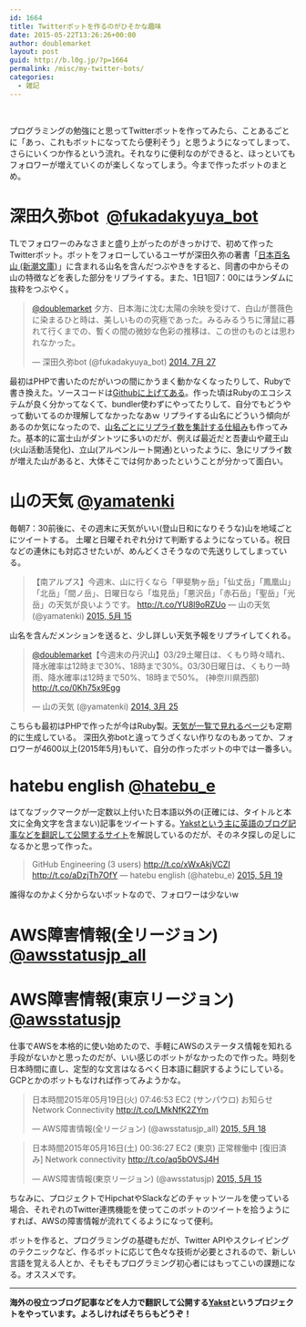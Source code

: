 ```yaml
---
id: 1664
title: Twitterボットを作るのがひそかな趣味
date: 2015-05-22T13:26:26+00:00
author: doublemarket
layout: post
guid: http://b.l0g.jp/?p=1664
permalink: /misc/my-twitter-bots/
categories:
  - 雑記
---
```


&nbsp;

プログラミングの勉強にと思ってTwitterボットを作ってみたら、ことあるごとに「あっ、これもボットになってたら便利そう」と思うようになってしまって、さらにいくつか作るという流れ。それなりに便利なのができると、ほっといてもフォロワーが増えていくのが楽しくなってしまう。今まで作ったボットのまとめ。

# 深田久弥bot  <a href="https://twitter.com/fukadakyuya_bot" target="_blank">@fukadakyuya_bot</a>

TLでフォロワーのみなさまと盛り上がったのがきっかけで、初めて作ったTwitterボット。ボットをフォローしているユーザが深田久弥の著書「<a href="http://www.amazon.co.jp/gp/product/4101220026/ref=as_li_ss_tl?ie=UTF8&camp=247&creative=7399&creativeASIN=4101220026&linkCode=as2&tag=l0gjp-22" rel="nofollow">日本百名山 (新潮文庫)</a><img style="border: none !important; margin: 0px !important;" src="http://ir-jp.amazon-adsystem.com/e/ir?t=l0gjp-22&l=as2&o=9&a=4101220026" alt="" width="1" height="1" border="0" />」に含まれる山名を含んだつぶやきをすると、同書の中からその山の特徴などを表した部分をリプライする。また、1日1回7：00にはランダムに抜粋をつぶやく。

<blockquote class="twitter-tweet" lang="ja">
  <p dir="ltr" lang="ja">
    <a href="https://twitter.com/doublemarket">@doublemarket</a> 夕方、日本海に沈む太陽の余映を受けて、白山が薔薇色に染まるひと時は、美しいものの究極であった。みるみるうちに薄鼠に暮れて行くまでの、暫くの間の微妙な色彩の推移は、この世のものとは思われなかった。
  </p>
  
  <p>
    — 深田久弥bot (@fukadakyuya_bot) <a href="https://twitter.com/fukadakyuya_bot/status/493185509611413504">2014, 7月 27</a>
  </p>
</blockquote>

最初はPHPで書いたのだがいつの間にかうまく動かなくなったりして、Rubyで書き換えた。ソースコードは<a href="https://github.com/doublemarket/twitterbot.rb" target="_blank">Githubに上げてある</a>。作った頃はRubyのエコシステムが良く分かってなくて、bundler使わずにやってたりして、自分でもどうやって動いてるのか理解してなかったなあｗ リプライする山名にどういう傾向があるのか気になったので、<a href="http://f.l0g.jp/" target="_blank">山名ごとにリプライ数を集計する仕組み</a>も作ってみた。基本的に富士山がダントツに多いのだが、例えば最近だと吾妻山や蔵王山(火山活動活発化)、立山(アルペンルート開通)といったように、急にリプライ数が増えた山があると、大体そこでは何かあったということが分かって面白い。

# 山の天気 <a href="https://twitter.com/yamatenki" target="_blank">@yamatenki</a>

毎朝7：30前後に、その週末に天気がいい(登山日和になりそうな)山を地域ごとにツイートする。 土曜と日曜それぞれ分けて判断するようになっている。祝日などの連休にも対応させたいが、めんどくさそうなので先送りしてしまっている。

<blockquote class="twitter-tweet" lang="ja">
  <p>
    【南アルプス】今週末、山に行くなら「甲斐駒ヶ岳」「仙丈岳」「鳳凰山」「北岳」「間ノ岳」、日曜日なら「塩見岳」「悪沢岳」「赤石岳」「聖岳」「光岳」の天気が良いようです。 <a href="http://t.co/YU8l9oRZUo">http://t.co/YU8l9oRZUo</a> — 山の天気 (@yamatenki) <a href="https://twitter.com/yamatenki/status/599341524011372545">2015, 5月 15</a>
  </p>
</blockquote>



山名を含んだメンションを送ると、少し詳しい天気予報をリプライしてくれる。

<blockquote class="twitter-tweet" lang="ja">
  <p dir="ltr" lang="ja">
    <a href="https://twitter.com/doublemarket">@doublemarket</a>【今週末の丹沢山】03/29土曜日は、くもり時々晴れ、降水確率は12時まで30%、18時まで30%。03/30日曜日は、くもり一時雨、降水確率は12時まで50%、18時まで50%。 (神奈川県西部) <a href="http://t.co/0Kh75x9Egg">http://t.co/0Kh75x9Egg</a>
  </p>
  
  <p>
    — 山の天気 (@yamatenki) <a href="https://twitter.com/yamatenki/status/448258476980981760">2014, 3月 25</a>
  </p>
</blockquote>

こちらも最初はPHPで作ったが今はRuby製。<a href="http://t.l0g.jp/" target="_blank">天気が一覧で見れるページ</a>も定期的に生成している。 深田久弥botと違ってうざくない作りなのもあってか、フォロワーが4600以上(2015年5月)もいて、自分の作ったボットの中では一番多い。

# hatebu english <a href="https://twitter.com/hatebu_e" target="_blank">@hatebu_e</a>

はてなブックマークが一定数以上付いた日本語以外の(正確には、タイトルと本文に全角文字を含まない)記事をツイートする。<a href="http://yakst.com/ja" target="_blank">Yakstという主に英語のブログ記事などを翻訳して公開するサイト</a>を解説しているのだが、そのネタ探しの足しになるかと思って作った。

<blockquote class="twitter-tweet" lang="ja">
  <p>
    GitHub Engineering (3 users) <a href="http://t.co/xWxAkjVCZI">http://t.co/xWxAkjVCZI</a> <a href="http://t.co/aDzjTh7OfY">http://t.co/aDzjTh7OfY</a> — hatebu english (@hatebu_e) <a href="https://twitter.com/hatebu_e/status/600682354470817792">2015, 5月 19</a>
  </p>
</blockquote>



誰得なのかよく分からないボットなので、フォロワーは少ないw

# AWS障害情報(全リージョン) <a href="https://twitter.com/awsstatusjp_all" target="_blank">@awsstatusjp_all</a>

# AWS障害情報(東京リージョン) <a href="https://twitter.com/awsstatusjp" target="_blank">@awsstatusjp</a>

仕事でAWSを本格的に使い始めたので、手軽にAWSのステータス情報を知れる手段がないかと思ったのだが、いい感じのボットがなかったので作った。時刻を日本時間に直し、定型的な文言はなるべく日本語に翻訳するようにしている。GCPとかのボットもなければ作ってみようかな。

<blockquote class="twitter-tweet" lang="ja">
  <p lang="ja" dir="ltr">
    日本時間2015年05月19日(火) 07:46:53 EC2 (サンパウロ) お知らせ Network Connectivity <a href="http://t.co/LMkNfK2ZYm">http://t.co/LMkNfK2ZYm</a>
  </p>
  
  <p>
    &mdash; AWS障害情報(全リージョン) (@awsstatusjp_all) <a href="https://twitter.com/awsstatusjp_all/status/600433202222608384">2015, 5月 18</a>
  </p>
</blockquote>



<blockquote class="twitter-tweet" lang="ja">
  <p dir="ltr" lang="ja">
    日本時間2015年05月16日(土) 00:36:27 EC2 (東京) 正常稼働中 [復旧済み] Network connectivity <a href="http://t.co/aq5bOVSJ4H">http://t.co/aq5bOVSJ4H</a>
  </p>
  
  <p>
    — AWS障害情報(東京リージョン) (@awsstatusjp) <a href="https://twitter.com/awsstatusjp/status/599237837637062656">2015, 5月 15</a>
  </p>
</blockquote>



ちなみに、プロジェクトでHipchatやSlackなどのチャットツールを使っている場合、それぞれのTwitter連携機能を使ってこのボットのツイートを拾うようにすれば、AWSの障害情報が流れてくるようになって便利。

ボットを作ると、プログラミングの基礎もだが、Twitter APIやスクレイピングのテクニックなど、作るボットに応じて色々な技術が必要とされるので、新しい言語を覚える人とか、そもそもプログラミング初心者にはもってこいの課題になる。オススメです。

* * *

**海外の役立つブログ記事などを人力で翻訳して公開する[Yakst](https://yakst.com/ja)というプロジェクトをやっています。よろしければそちらもどうぞ！**
